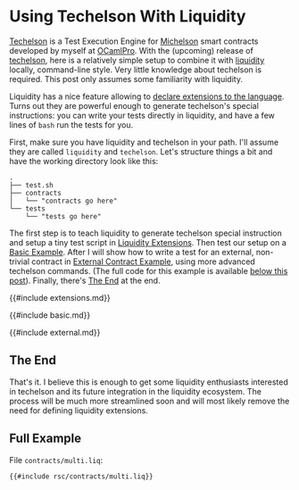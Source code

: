# Using Techelson With Liquidity

[Techelson] is a Test Execution Engine for [Michelson] smart contracts developed by myself at
[OCamlPro]. With the (upcoming) release of [techelson], here is a relatively simple setup to
combine it with [liquidity] locally, command-line style. Very little knowledge about techelson
is required. This post only assumes some familiarity with liquidity.

Liquidity has a nice feature allowing to [declare extensions to the language]. Turns out they are
powerful enough to generate techelson's special instructions: you can write your tests directly in
liquidity, and have a few lines of `bash` run the tests for you.

First, make sure you have liquidity and techelson in your path. I'll assume they are called
`liquidity` and `techelson`. Let's structure things a bit and have the working directory look like
this:

```
.
├── test.sh
├── contracts
│   └── "contracts go here"
└── tests
    └── "tests go here"
```

The first step is to teach liquidity to generate techelson special instruction and setup a tiny
test script in [Liquidity Extensions](#liquidity-extensions). Then test our setup on a [Basic
Example](#basic-example). After I will show how to write a test for an external, non-trivial
contract in [External Contract Example](#external-contract-example), using more advanced techelson
commands. (The full code for this example is available [below this post](#full-example)). Finally,
there's [The End](#the-end) at the end.

{{#include extensions.md}}

{{#include basic.md}}

{{#include external.md}}

## The End

That's it. I believe this is enough to get some liquidity enthusiasts interested in techelson and
its future integration in the liquidity ecosystem. The process will be much more streamlined soon and will most likely remove the need for defining liquidity extensions.

## Full Example

File `contracts/multi.liq`:

```ocaml
{{#include rsc/contracts/multi.liq}}
```

[Techelson]: https://github.com/OCamlPro/techelson (Techelson's github repository)
[Michelson]: https://tezos.gitlab.io/master/whitedoc/michelson.html (Michelson's documentation)
[liquidity]: http://www.liquidity-lang.org/ (Liquidity's official page)
[OCamlPro]: https://www.ocamlpro.com/ (OCamlPro's official page)
[declare extensions to the language]: http://www.liquidity-lang.org/doc/reference/liquidity.html#extended-primitives (Liquidity's extensions)
[liquidity extensions]: http://www.liquidity-lang.org/doc/reference/liquidity.html#extended-primitives (Liquidity's extensions)
